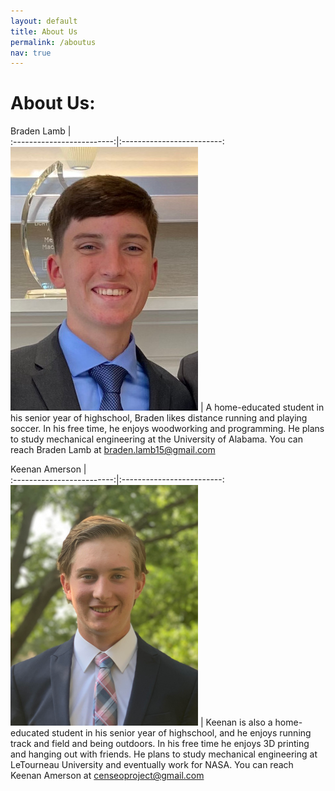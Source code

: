 ```yaml
---
layout: default
title: About Us
permalink: /aboutus
nav: true
---
```

# About Us:

Braden Lamb             |  
:-------------------------:|:-------------------------:
![Braden](/images/Braden%20headshot.jpg)   |  A home-educated student in his senior year of highschool, Braden likes distance running and playing soccer.  In his free time, he enjoys woodworking and programming.  He plans to study mechanical engineering at the University of Alabama.
You can reach Braden Lamb at braden.lamb15@gmail.com

Keenan Amerson             |  
:-------------------------:|:-------------------------:
![Keenan](/images/Keenan%20Headshot.png)   |  Keenan is also a home-educated student in his senior year of highschool, and he enjoys running track and field and being outdoors.  In his free time he enjoys 3D printing and hanging out with friends.  He plans to study mechanical engineering at LeTourneau University and eventually work for NASA.
You can reach Keenan Amerson at censeoproject@gmail.com



